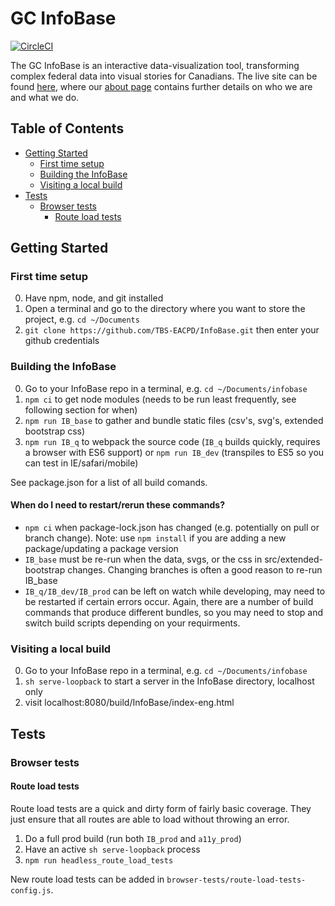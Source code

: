 GC InfoBase
========

[![CircleCI](https://circleci.com/gh/TBS-EACPD/InfoBase.svg?style=svg&circle-token=a99b6b8309e5edd904b0386c4a92c10bf5f43e29)](https://circleci.com/gh/TBS-EACPD/InfoBase)

The GC InfoBase is an interactive data-visualization tool, transforming complex federal data into visual stories for Canadians. The live site can be found [here](https://www.tbs-sct.gc.ca/ems-sgd/edb-bdd/index-eng.html), where our [about page](https://www.tbs-sct.gc.ca/ems-sgd/edb-bdd/index-eng.html#about) contains further details on who we are and what we do.

## Table of Contents
- [Getting Started](#getting-started)
  * [First time setup](#first-time-setup)
  * [Building the InfoBase](#building-the-infobase)
  * [Visiting a local build](#visiting-a-local-build)
- [Tests](#tests)
  * [Browser tests](#browser-tests)
    + [Route load tests](#route-load-tests)

## Getting Started

### First time setup
0. Have npm, node, and git installed
1. Open a terminal and go to the directory where you want to store the project, e.g. `cd ~/Documents` 
2. `git clone https://github.com/TBS-EACPD/InfoBase.git` then enter your github credentials

### Building the InfoBase
0. Go to your InfoBase repo in a terminal, e.g. `cd ~/Documents/infobase`
1. `npm ci` to get node modules (needs to be run least frequently, see following section for when)
2. `npm run IB_base` to gather and bundle static files (csv's, svg's, extended bootstrap css)
3. `npm run IB_q` to webpack the source code (`IB_q` builds quickly, requires a browser with ES6 support) or `npm run IB_dev` (transpiles to ES5 so you can test in IE/safari/mobile)

See package.json for a list of all build comands.

#### When do I need to restart/rerun these commands?
* `npm ci` when package-lock.json has changed (e.g. potentially on pull or branch change). Note: use `npm install` if you are adding a new package/updating a package version
* `IB_base` must be re-run when the data, svgs, or the css in src/extended-bootstrap changes. Changing branches is often a good reason to re-run IB_base
* `IB_q/IB_dev/IB_prod` can be left on watch while developing, may need to be restarted if certain errors occur. Again, there are a number of build commands that produce different bundles, so you may need to stop and switch build scripts depending on your requirments. 

### Visiting a local build
0. Go to your InfoBase repo in a terminal, e.g. `cd ~/Documents/infobase`
1. `sh serve-loopback` to start a server in the InfoBase directory, localhost only
2. visit localhost:8080/build/InfoBase/index-eng.html

## Tests

### Browser tests

#### Route load tests
Route load tests are a quick and dirty form of fairly basic coverage. They just ensure that all routes are able to load without throwing an error. 
1. Do a full prod build (run both `IB_prod` and `a11y_prod`)
2. Have an active `sh serve-loopback` process
3. `npm run headless_route_load_tests`

New route load tests can be added in `browser-tests/route-load-tests-config.js`.


